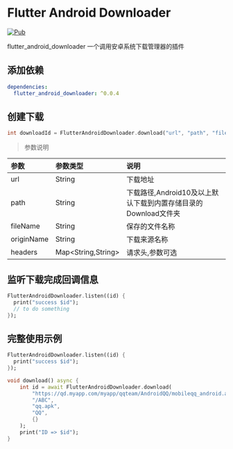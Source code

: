 # Flutter Android Downloader

[![Pub](https://img.shields.io/pub/v/flutter_android_downloader.svg?style=flat-square)](https://pub.dartlang.org/packages/flutter_android_downloader)


flutter_android_downloader 一个调用安卓系统下载管理器的插件

## 添加依赖

```yaml
dependencies:
  flutter_android_downloader: ^0.0.4
```

## 创建下载

```dart
int downloadId = FlutterAndroidDownloader.download("url", "path", "fileName","originName","originName");
```

> 参数说明

| 参数 | 参数类型 |说明 |
| :-----| :-----| :-----|
| url | String | 下载地址 |
| path | String | 下载路径,Android10及以上默认下载到内置存储目录的Download文件夹 |
| fileName | String | 保存的文件名称 |
| originName | String | 下载来源名称 |
| headers | Map<String,String> |请求头,参数可选 |

## 监听下载完成回调信息
```dart
FlutterAndroidDownloader.listen((id) {
  print("success $id");
  // to do something
});
```

## 完整使用示例

```dart
FlutterAndroidDownloader.listen((id) {
  print("success $id");
});

void download() async {
    int id = await FlutterAndroidDownloader.download(
        "https://qd.myapp.com/myapp/qqteam/AndroidQQ/mobileqq_android.apk",
        "/ABC",
        "qq.apk",
        "QQ",
        {}
    );
    print("ID => $id");
}

```
